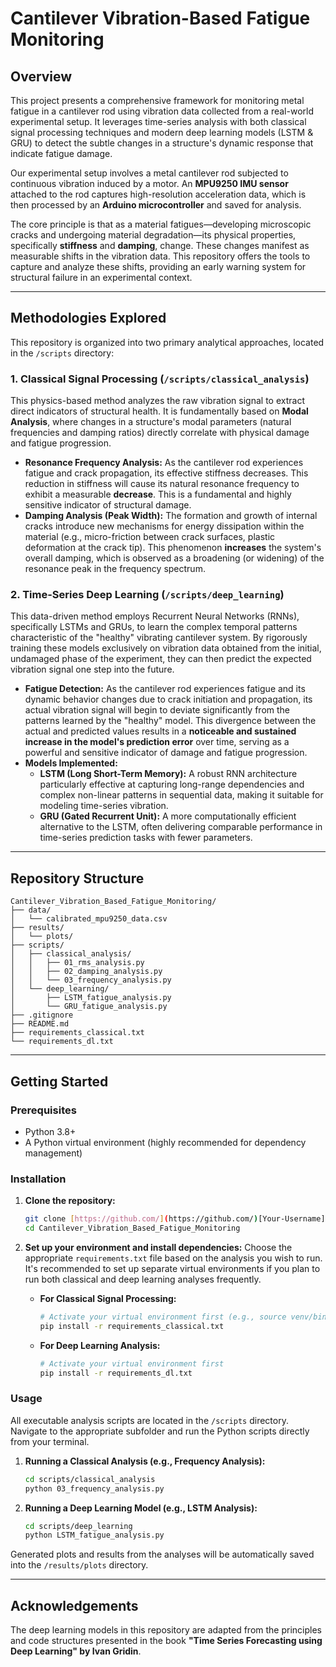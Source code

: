# Cantilever Vibration-Based Fatigue Monitoring

## Overview

This project presents a comprehensive framework for monitoring metal fatigue in a cantilever rod using vibration data collected from a real-world experimental setup. It leverages time-series analysis with both classical signal processing techniques and modern deep learning models (LSTM & GRU) to detect the subtle changes in a structure's dynamic response that indicate fatigue damage.

Our experimental setup involves a metal cantilever rod subjected to continuous vibration induced by a motor. An **MPU9250 IMU sensor** attached to the rod captures high-resolution acceleration data, which is then processed by an **Arduino microcontroller** and saved for analysis.

The core principle is that as a material fatigues—developing microscopic cracks and undergoing material degradation—its physical properties, specifically **stiffness** and **damping**, change. These changes manifest as measurable shifts in the vibration data. This repository offers the tools to capture and analyze these shifts, providing an early warning system for structural failure in an experimental context.

---

## Methodologies Explored

This repository is organized into two primary analytical approaches, located in the `/scripts` directory:

### 1. Classical Signal Processing (`/scripts/classical_analysis`)

This physics-based method analyzes the raw vibration signal to extract direct indicators of structural health. It is fundamentally based on **Modal Analysis**, where changes in a structure's modal parameters (natural frequencies and damping ratios) directly correlate with physical damage and fatigue progression.

* **Resonance Frequency Analysis:** As the cantilever rod experiences fatigue and crack propagation, its effective stiffness decreases. This reduction in stiffness will cause its natural resonance frequency to exhibit a measurable **decrease**. This is a fundamental and highly sensitive indicator of structural damage.
* **Damping Analysis (Peak Width):** The formation and growth of internal cracks introduce new mechanisms for energy dissipation within the material (e.g., micro-friction between crack surfaces, plastic deformation at the crack tip). This phenomenon **increases** the system's overall damping, which is observed as a broadening (or widening) of the resonance peak in the frequency spectrum.

### 2. Time-Series Deep Learning (`/scripts/deep_learning`)

This data-driven method employs Recurrent Neural Networks (RNNs), specifically LSTMs and GRUs, to learn the complex temporal patterns characteristic of the "healthy" vibrating cantilever system. By rigorously training these models exclusively on vibration data obtained from the initial, undamaged phase of the experiment, they can then predict the expected vibration signal one step into the future.

* **Fatigue Detection:** As the cantilever rod experiences fatigue and its dynamic behavior changes due to crack initiation and propagation, its actual vibration signal will begin to deviate significantly from the patterns learned by the "healthy" model. This divergence between the actual and predicted values results in a **noticeable and sustained increase in the model's prediction error** over time, serving as a powerful and sensitive indicator of damage and fatigue progression.
* **Models Implemented:**
    * **LSTM (Long Short-Term Memory):** A robust RNN architecture particularly effective at capturing long-range dependencies and complex non-linear patterns in sequential data, making it suitable for modeling time-series vibration.
    * **GRU (Gated Recurrent Unit):** A more computationally efficient alternative to the LSTM, often delivering comparable performance in time-series prediction tasks with fewer parameters.

---

## Repository Structure

```
Cantilever_Vibration_Based_Fatigue_Monitoring/
├── data/
│   └── calibrated_mpu9250_data.csv
├── results/
│   └── plots/
├── scripts/
│   ├── classical_analysis/
│   │   ├── 01_rms_analysis.py
│   │   ├── 02_damping_analysis.py
│   │   └── 03_frequency_analysis.py
│   └── deep_learning/
│       ├── LSTM_fatigue_analysis.py
│       └── GRU_fatigue_analysis.py
├── .gitignore
├── README.md
├── requirements_classical.txt
└── requirements_dl.txt
```

---

## Getting Started

### Prerequisites

* Python 3.8+
* A Python virtual environment (highly recommended for dependency management)

### Installation

1.  **Clone the repository:**
    ```bash
    git clone [https://github.com/](https://github.com/)[Your-Username]/Cantilever_Vibration_Based_Fatigue_Monitoring.git
    cd Cantilever_Vibration_Based_Fatigue_Monitoring
    ```

2.  **Set up your environment and install dependencies:**
    Choose the appropriate `requirements.txt` file based on the analysis you wish to run. It's recommended to set up separate virtual environments if you plan to run both classical and deep learning analyses frequently.

    * **For Classical Signal Processing:**
        ```bash
        # Activate your virtual environment first (e.g., source venv/bin/activate)
        pip install -r requirements_classical.txt
        ```
    * **For Deep Learning Analysis:**
        ```bash
        # Activate your virtual environment first
        pip install -r requirements_dl.txt
        ```

### Usage

All executable analysis scripts are located in the `/scripts` directory. Navigate to the appropriate subfolder and run the Python scripts directly from your terminal.

1.  **Running a Classical Analysis (e.g., Frequency Analysis):**
    ```bash
    cd scripts/classical_analysis
    python 03_frequency_analysis.py 
    ```

2.  **Running a Deep Learning Model (e.g., LSTM Analysis):**
    ```bash
    cd scripts/deep_learning
    python LSTM_fatigue_analysis.py 
    ```

Generated plots and results from the analyses will be automatically saved into the `/results/plots` directory.

---

## Acknowledgements

The deep learning models in this repository are adapted from the principles and code structures presented in the book **"Time Series Forecasting using Deep Learning" by Ivan Gridin**.

